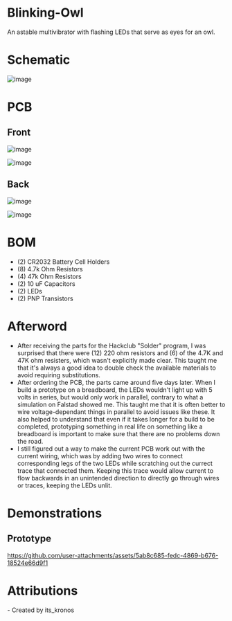 # Blinking-Owl
An astable multivibrator with flashing LEDs that serve as eyes for an owl.

# Schematic
![image](https://github.com/user-attachments/assets/62d07e14-3de6-47a2-bbdf-333fee625b83)

# PCB

## Front

![image](https://github.com/user-attachments/assets/f8599c5e-118e-42d7-bc29-ced34e97988b)

![image](https://github.com/user-attachments/assets/4768c36a-c10d-4af7-b5b1-2b443bf3efd7)


## Back

![image](https://github.com/user-attachments/assets/ecf22d41-43fa-43ca-9353-39213907336d)

![image](https://github.com/user-attachments/assets/53a5ac6a-c170-48a6-a8b2-8899455d8081)


# BOM

- (2) CR2032 Battery Cell Holders
- (8) 4.7k Ohm Resistors
- (4) 47k Ohm Resistors
- (2) 10 uF Capacitors
- (2) LEDs
- (2) PNP Transistors

# Afterword
- After receiving the parts for the Hackclub "Solder" program, I was surprised that there were (12) 220 ohm resistors and (6) of the 4.7K and 47K ohm resisters, which wasn't explicitly made clear. This taught me that it's always a good idea to double check the available materials to avoid requiring substitutions.
- After ordering the PCB, the parts came around five days later. When I build a prototype on a breadboard, the LEDs wouldn't light up with 5 volts in series, but would only work in parallel, contrary to what a simulation on Falstad showed me. This taught me that it is often better to wire voltage-dependant things in parallel to avoid issues like these. It also helped to understand that even if it takes longer for a build to be completed, prototyping something in real life on something like a breadboard is important to make sure that there are no problems down the road.
- I still figured out a way to make the current PCB work out with the current wiring, which was by adding two wires to connect corresponding legs of the two LEDs while scratching out the currect trace that connected them. Keeping this trace would allow current to flow backwards in an unintended direction to directly go through wires or traces, keeping the LEDs unlit.

# Demonstrations

## Prototype
https://github.com/user-attachments/assets/5ab8c685-fedc-4869-b676-18524e66d9f1


# Attributions
\- Created by its_kronos

